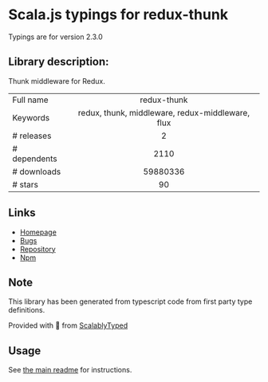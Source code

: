 
# Scala.js typings for redux-thunk

Typings are for version 2.3.0

## Library description:
Thunk middleware for Redux.

|                    |                 |
| ------------------ | :-------------: |
| Full name          | redux-thunk |
| Keywords           | redux, thunk, middleware, redux-middleware, flux |
| # releases         | 2 |
| # dependents       | 2110 |
| # downloads        | 59880336 |
| # stars            | 90 |

## Links
- [Homepage](https://github.com/reduxjs/redux-thunk)
- [Bugs](https://github.com/reduxjs/redux-thunk/issues)
- [Repository](https://github.com/reduxjs/redux-thunk)
- [Npm](https://www.npmjs.com/package/redux-thunk)
    


## Note
This library has been generated from typescript code from first party type definitions.

Provided with :purple_heart: from [ScalablyTyped](https://github.com/oyvindberg/ScalablyTyped)

## Usage
See [the main readme](../../readme.md) for instructions.


